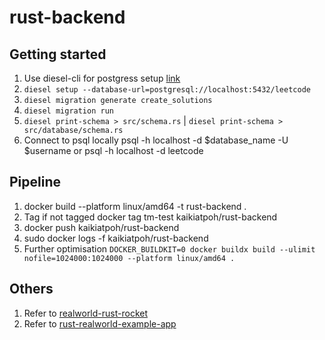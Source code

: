 # rust-backend
## Getting started
1. Use diesel-cli for postgress setup [link](https://genekuo.medium.com/creating-a-rest-api-in-rust-with-persistence-rust-rocket-and-diesel-a4117d400104)
2. `diesel setup --database-url=postgresql://localhost:5432/leetcode`
3. `diesel migration generate create_solutions`
4. `diesel migration run`
5. `diesel print-schema > src/schema.rs` | `diesel print-schema > src/database/schema.rs`
6. Connect to psql locally psql -h localhost -d $database_name -U $username or psql -h localhost -d leetcode

## Pipeline
1. docker build --platform linux/amd64 -t rust-backend .
2. Tag if not tagged docker tag tm-test kaikiatpoh/rust-backend
3. docker push kaikiatpoh/rust-backend
4. sudo docker logs -f kaikiatpoh/rust-backend
5. Further optimisation `DOCKER_BUILDKIT=0 docker buildx build --ulimit nofile=1024000:1024000 --platform linux/amd64 .`

## Others
1. Refer to [realworld-rust-rocket](https://github.com/TatriX/realworld-rust-rocket)
1. Refer to [rust-realworld-example-app](https://github.com/navinkumarr/rust-realworld-example-app/tree/master/src)